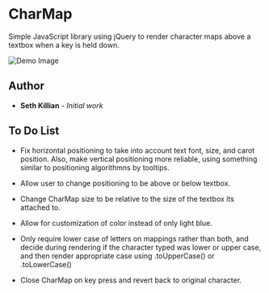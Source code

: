 # CharMap

Simple JavaScript library using jQuery to render character maps above a textbox when a key is held down.

![Demo Image](https://rawgit.com/killia15/CharMap/master/Demo.png)


## Author

* **Seth Killian** - *Initial work*


## To Do List

* Fix horizontal positioning to take into account text font, size, and carot position. Also, make vertical positioning more reliable, using something similar to positioning algorithmns by tooltips.

* Allow user to change positioning to be above or below textbox.

* Change CharMap size to be relative to the size of the textbox its attached to.

* Allow for customization of color instead of only light blue.

* Only require lower case of letters on mappings rather than both, and decide during rendering if the character typed was lower or upper case, and then render appropriate case using .toUpperCase() or .toLowerCase()

* Close CharMap on key press and revert back to original character.
